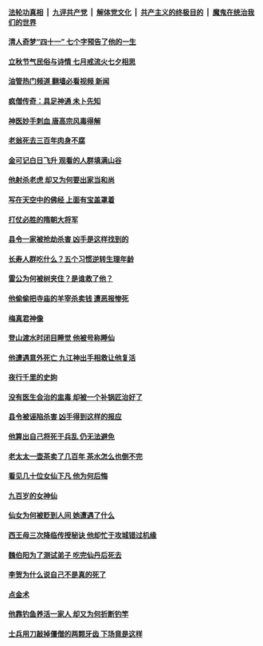 ####  [法轮功真相](../../../../basic/blob/master/README.md?t=08090201) &nbsp;|&nbsp; [九评共产党](../../../../9ping.md/blob/master/README.md?t=08090201) &nbsp;|&nbsp; [解体党文化](../../../../jtdwh.md/blob/master/README.md?t=08090201)  &nbsp;|&nbsp; [共产主义的终极目的](../../../../gczydzjmd.md/blob/master/README.md?t=08090201) &nbsp;|&nbsp; [魔鬼在统治我们的世界](../../../../mgztzwmdsj.md/blob/master/README.md?t=08090201) 

#### [清人奇梦“四十一” 七个字预告了他的一生](../pages/prog647/a103497329.md?t=08090201) 

#### [立秋节气民俗与诗情 七月戒流火七夕相思](../pages/prog647/a103496875.md?t=08090201) 

#### [油管热门频道 翻墙必看视频 新闻](http://45.76.130.85:81/youtube.html?08090201)

#### [疯僧传奇：具足神通 未卜先知](../pages/prog647/a103496740.md?t=08090201) 

#### [神医妙手刺血 唐高宗风毒得解](../pages/prog647/a103494080.md?t=08090201) 

#### [老翁死去三百年肉身不腐](../pages/prog647/a103492685.md?t=08090201) 

#### [金可记白日飞升 观看的人群填满山谷](../pages/prog647/a103492648.md?t=08090201) 

#### [他射杀老虎 却又为何要出家当和尚](../pages/prog647/a103491770.md?t=08090201) 

#### [写在天空中的佛经 上面有宝盖罩着](../pages/prog647/a103491773.md?t=08090201) 

#### [打仗必胜的隋朝大将军](../pages/prog647/a103490160.md?t=08090201) 

#### [县令一家被抢劫杀害 凶手是这样找到的](../pages/prog647/a103490064.md?t=08090201) 

#### [长寿人群吃什么？五个习惯逆转生理年龄](../pages/prog647/a103489213.md?t=08090201) 

#### [雷公为何被树夹住？是谁救了他？](../pages/prog647/a103489140.md?t=08090201) 

#### [他偷偷把寺庙的羊宰杀卖钱 遭恶报惨死](../pages/prog647/a103489200.md?t=08090201) 

#### [梅真君神像](../pages/prog647/a103488501.md?t=08090201) 

#### [登山渡水时闭目睡觉 他被号称睡仙](../pages/prog647/a103488601.md?t=08090201) 

#### [他遭遇意外死亡 九江神出手相救让他复活](../pages/prog647/a103487780.md?t=08090201) 

#### [夜行千里的史姁](../pages/prog647/a103487777.md?t=08090201) 

#### [没有医生会治的盅毒 却被一个补锅匠治好了](../pages/prog647/a103486807.md?t=08090201) 

#### [县令被诬陷杀害 凶手得到这样的报应](../pages/prog647/a103486783.md?t=08090201) 

#### [他算出自己将死于兵乱 仍无法避免](../pages/prog647/a103485862.md?t=08090201) 

#### [老太太一壶茶卖了几百年 茶水怎么也倒不完](../pages/prog647/a103485935.md?t=08090201) 

#### [看见几十位女仙下凡 他为何后悔](../pages/prog647/a103485242.md?t=08090201) 

#### [九百岁的女神仙](../pages/prog647/a103485194.md?t=08090201) 

#### [仙女为何被贬到人间 她遭遇了什么](../pages/prog647/a103483172.md?t=08090201) 

#### [西王母三次降临传授秘诀 他却忙于攻城错过机缘](../pages/prog647/a103484183.md?t=08090201) 

#### [魏伯阳为了测试弟子 吃完仙丹后死去](../pages/prog647/a103484066.md?t=08090201) 

#### [李贺为什么说自己不是真的死了](../pages/prog647/a103483485.md?t=08090201) 

#### [点金术](../pages/prog647/a103482340.md?t=08090201) 

#### [他靠钓鱼养活一家人 却又为何折断钓竿](../pages/prog647/a103482235.md?t=08090201) 

#### [士兵用刀敲掉僵僧的两颗牙齿 下场竟是这样](../pages/prog647/a103482312.md?t=08090201) 

<img src='http://gfw-breaker.win/goodnews/indexes/prog647.md' width='0px' height='0px'/>
